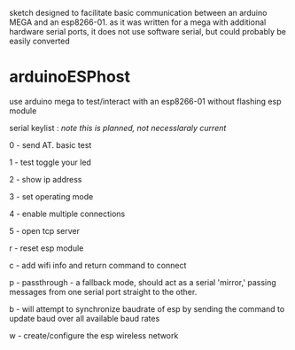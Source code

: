 sketch designed to facilitate basic communication between an arduino MEGA and an esp8266-01. as it was written for a mega with additional hardware serial ports, it does not use software serial, but could probably be easily converted



# arduinoESPhost
use arduino mega to test/interact with an esp8266-01 without flashing esp module

serial keylist : *note this is planned, not necesslaraly current*

0 - send AT. basic test

1 - test toggle your led

2 - show ip address

3 - set operating mode

4 - enable multiple connections

5 - open tcp server

r - reset esp module

c - add wifi info and return command to connect


p - passthrough - a fallback mode, should act as a serial 'mirror,' passing messages from one serial port straight to the other.

b - will attempt to synchronize baudrate of esp by sending the command to update baud over all available baud rates

w - create/configure the esp wireless network
